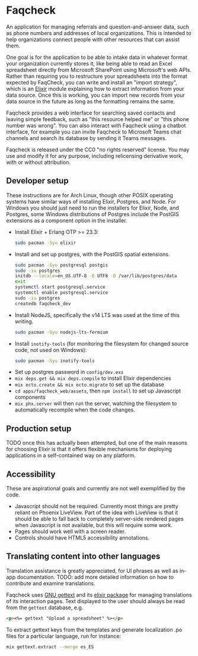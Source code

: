 # Faqcheck

An application for managing referrals and question-and-answer data, such as phone numbers and addresses of local organizations. This is intended to help organizations connect people with other resources that can assist them.

One goal is for the application to be able to intake data in whatever format your organization currently stores it, like being able to read an Excel spreadsheet directly from Microsoft SharePoint using Microsoft's web APIs. Rather than requiring you to restructure your spreadsheets into the format expected by FaqCheck, you can write and install an "import strategy", which is an [Elixir](https://elixir-lang.org) module explaining how to extract information from your data source. Once this is working, you can import new records from your data source in the future as long as the formatting remains the same.

Faqcheck provides a web interface for searching saved contacts and leaving simple feedback, such as "this resource helped me" or "this phone number was wrong". You can also interact with Faqcheck using a chatbot interface, for example you can invite Faqcheck to Microsoft Teams chat channels and search its database by sending it Teams messages.

Faqcheck is released under the CC0 "no rights reserved" license. You may use and modify it for any purpose, including relicensing derivative work, with or without attribution.

## Developer setup

These instructions are for Arch Linux, though other POSIX operating systems have similar ways of installing Elixir, Postgres, and Node. For Windows you should just need to run the installers for Elixir, Node, and Postgres, some Windows distributions of Postgres include the PostGIS extensions as a component option in the installer.

- Install Elixir + Erlang OTP >= 23.3:
  ```bash
  sudo pacman -Syu elixir
  ```
- Install and set up postgres, with the PostGIS spatial extensions.
  ```bash
  sudo pacman -Syu postgresql postgis
  sudo -iu postgres
  initdb --locale=en_US.UTF-8 -E UTF8 -D /var/lib/postgres/data
  exit
  systemctl start postgresql.service
  systemctl enable postgresql.service
  sudo -iu postgres
  createdb faqcheck_dev
  ```
- Install NodeJS, specifically the v14 LTS was used at the time of this writing.
  ```bash
  sudo pacman -Syu nodejs-lts-fermium
  ```
- Install `inotify-tools` (for monitoring the filesystem for changed source code, not used on Windows):
  ```bash
  sudo pacman -Syu inotify-tools
  ```
- Set up postgres password in `config/dev.exs`
- `mix deps.get && mix deps.compile` to install Elixir dependencies
- `mix ecto.create && mix ecto.migrate` to set up the database
- `cd apps/faqcheck_web/assets`, then `npm install` to set up Javascript components
- `mix phx.server` will then run the server, watching the filesystem to automatically recompile when the code changes.

## Production setup

TODO once this has actually been attempted, but one of the main reasons for choosing Elixir is that it offers flexible mechanisms for deploying applications in a self-contained way on any platform.

## Accessibility

These are aspirational goals and currently are not well exemplified by the code.

- Javascript should not be required. Currently most things are pretty reliant on Phoenix LiveView. Part of the idea with LiveView is that it should be able to fall back to completely server-side rendered pages when Javascript is not available, but this will require some work.
- Pages should work well with a screen reader.
- Controls should have HTML5 accessibility annotations.

## Translating content into other languages

Translation assistance is greatly appreciated, for UI phrases as well as in-app documentation. TODO: add more detailed information on how to contribute and examine translations.

Faqcheck uses [GNU gettext](https://www.gnu.org/software/gettext/) and
its [elixir package](https://hexdocs.pm/gettext) for managing
translations of its interaction pages. Text displayed to the user
should always be read from the `gettext` database, e.g.

```html
<p><%= gettext "Upload a spreadsheet" %></p>
```

To extract gettext keys from the templates and generate localization
.po files for a particular language, run for instance:

```bash
mix gettext.extract --merge es_ES
```
